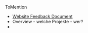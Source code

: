 ToMention
- [Website Feedback Document](https://docs.google.com/document/d/1eR_BiwQ4HZMXh29k9KYPE39GQT7KcsYSvMqNUHQGJEo/edit#)
- Overview - welche Projekte - wer?
- 